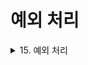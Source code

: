 # 예외 처리

<details>
<summary>15. 예외 처리</summary>
<div markdown="1">

### try-catch 문
* 예시 코드
```C#
try
{
  int[] arr = new int[3];

  for (int i = 0; i < arr.Length; i++)
  {
    Console.Write("정수를 입력하세요: ");
    arr[i] = Convert.ToInt32(Console.ReadLine());
  }

  for (int i = 0; i < arr.Length; i++)
  {
    Console.WriteLine("입력한 정수는 {0}입니다.", arr[i]);
  }
}

catch (Exception e)
{
  Console.WriteLine("오류 발생! 정수가 아닙니다.");
}
```
* Exception은 모든 종류의 예외상황에 대한 정보를 가지고 있음
* 어떤 예외상황이 발생했는지 알고 싶을 땐 다음과 같은 명령문을 추가하면 됨
> Console.WriteLine(e.message);

* 하나의 try 문은 필요한 만큼의 catch 문을 가질 수 있음
  * 각각의 예외상황마다 다르게 대치하고 싶은 경우, 여러 개의 catch 문을 만들어 주면 됨. 이를 **다중 catch문** 이라고 함
* 예시 코드
```C#
try
{
  Console.Write("정수를 입력하세요: ") ;
  int x = Convert.ToInt32(Console.ReadLine());

  Console.WriteLine(x);
}

catch (OverflowException ovf)
{
  Console.WriteLine(ovf.Message);
}

catch (Exception ex)
{
  Console.WriteLine(ex.Message);
}
```
* 일반적으로 사용되는 예외처리기

예외처리기 | 의미 
----------------- | ------------------ 
FileNotFoundException | 지정한 파일을 찾을 수 없음
DirectoryNotFoundException | 디렉토리 경로가 올바르지 않음
DriveNotFoundException | 드라이브를 사용할 수 없거나 찾을 수 없음
FormatException | 지정한 값을 문자열로 형변환할 수 있음
IndexOutOfRangeException | 배열에서 지정한 인덱스의 범위를 벗어남
TimeoutException | 작업에 할당된 시간이 만료됨
OutOfMemoryException | 시스템 메모리를 할당할 수 없음
OverflowException | 산술이나 형변환의 결과가 범위를 벗어남
ArgumentException | 함수에 전달되는 인수값이 올바르지 않음
ArgumentOutOfRangeException | 함수에 전달되는 인수값이 범위를 벗어남
DivideByZeroException | '0'을 분모로 하여 나눗셈 연산을 함
NotSupportedException | 지원하지 않는 연산을 실행함
NullReferenceException | 값을 배정받지 않은 변수를 참조하여 연산함

### finally 문
* 특징
  * catch 문 뒤에 선택적으로 사용할 수 있음
  * 예외상황의 발생과 상관없이 무조건 실행됨
  * 반드시 존재해야 하는 건 아니지만, 예외 상황이 발생했을 때 낭비되는 리소스를 반환하고자 할 때 효율적임
  * 예시 코드
  ```C#
  for (int i = 0; i < 3; i++)
  {
    try
    {
      Console.Write("분자를 입력하세요: ");
      int x = Convert.ToInt32(Console.ReadLine());

      Console.Write("분모를 입력하세요: ");
      int y = Convert.ToInt32(Console.ReadLine());

      Console.WriteLine(x/y);
    }

    catch (Exception e)
    {
      Console.WriteLine(e.Message);
    }
  }
  ```
  * try 문은 반드시 하나 이상의 catch문 혹은 finally문을 가져야 함. 어느 것도 가지지 않는다면 오류의 원인이 됨

### throw 문
* try-catch 문과 달리 개발자가 원하는 자리에서 원하는 조건의 예외처리기를 호출할 때 쓰이는 문
* 예외처리기를 수동적으로 호출하는 방법임
* 예시 코드
```C#
class Program
{
  static string password = "#123";

  static void Main()
  {
    Console.Write("비밀번호를 입력하세요: ");
    string pw = Console.ReadLine();

    if (password != pw)
    {
      //예외처리기를 호출하고 프로그램을 종료한다.
      throw new Exception("비밀번호가 잘못되었습니다.");
    }
    else
    {
      Console.WriteLine("로그인 되었습니다.");
    }
  }
}
```

```C#
class Program
{
  static string password = "#123";

  static void Main()
  {
    string pw;

    try
    {
      for (int counter = 3; counter > 0; )
      {
        Console.Write("비밀번호를 입력하세요: ");
        pw = Console.ReadLine();

        if (password != pw)
        {
          Console.WriteLine("비밀번호가 잘못되었습니다.");
          counter--;

          Console.WriteLine();

          if (counter == 0)
          {
            //예외처리기를 호출하고 프로그램을 종료한다.
            throw new Exception("비밀번호를 3회 잘못 입력했습니다.");
          }
        }

        else
        {
          //예외처리기를 호출하고 프로그램을 종료한다.
          throw new Exception("로그인 되었습니다.");
        }
      }
    }
    catch(Exception e)
    {
      Console.WriteLine(e.Message);
    }
  }
}
```
* try-catch 문 없이 throw 문만 사용한 경우에는 finally 문을 사용할 수 없음

</div>
</details>
